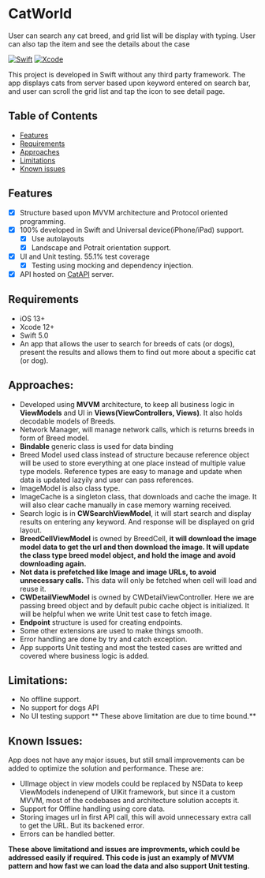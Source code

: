 # CatWorld
User can search any cat breed, and grid list will be display with typing. User can also tap the item and see the details about the case

[![Swift](https://img.shields.io/badge/Swift-5.0-orange.svg)](https://swift.org)
[![Xcode](https://img.shields.io/badge/Xcode-12.5.1-blue.svg)](https://developer.apple.com/xcode)

This project is developed  in Swift without any third party framework. The app displays cats from server based upon keyword entered on search bar, and user can scroll the grid list and tap the icon to see detail page.




## Table of Contents

- [Features](#features)
- [Requirements](#requirements)
- [Approaches](#approaches)
- [Limitations](#limitations)
- [Known issues](#known)

## Features

- [x] Structure based upon MVVM architecture and Protocol oriented programming.
- [x] 100% developed in Swift and Universal device(iPhone/iPad) support.
    - [x] Use autolayouts 
    - [x] Landscape and Potrait orientation support.
- [x] UI and Unit testing. 55.1%  test coverage
    - [x] Testing using mocking and dependency injection.
- [x] API hosted on [CatAPI](https://thecatapi.com/) server.

## Requirements

- iOS 13+
- Xcode 12+
- Swift 5.0
- An app that allows the user to search for breeds of cats (or dogs), present the results and allows
them to find out more about a specific cat (or dog).

## Approaches:
-  Developed using **MVVM** architecture, to keep all business logic in **ViewModels** and UI in **Views(ViewControllers, Views)**. It also holds decodable models of Breeds.
- Network Manager, will manage network calls, which is returns breeds in form of Breed model.
- **Bindable** generic class is used for data binding
- Breed Model used class instead of structure because reference object will be used to store everything at one place instead of multiple value type models. Reference types are easy to manage and update when data is updated lazyily and user can pass references.
- ImageModel is also class type.
- ImageCache is a singleton class, that downloads and cache the image. It will also clear cache manually in case memory warning received.
- Search logic is in **CWSearchViewModel**, it will start search and display results on entering any keyword. And response will be displayed on grid layout.
- **BreedCellViewModel** is owned by BreedCell, **it will download the image model data to get the url and then download the image.  It will update the class type breed model object, and hold the image and avoid downloading again.**
- **Not data is prefetched like Image and image URLs, to avoid unnecessary calls.** This data will only be fetched when cell will load and reuse it. 
- **CWDetailViewModel** is owned by CWDetailViewController. Here we are passing breed object and by default pubic cache object is initialized. It will be helpful when we write Unit test case to fetch image.
- **Endpoint** structure is used for creating endpoints.
- Some other extensions are used to make things smooth.
- Error handling are done by try and catch exception.
- App supports Unit testing and most the tested cases are writted and covered where business logic is added.

## Limitations:
- No offline support.
- No support for dogs API
- No UI testing support
** These above limitation are due to time bound.**


## Known Issues:
App does not have any major issues, but still small improvements can be added to optimize the solution and performance. These are:
- UIImage object in view models could be replaced by NSData to keep ViewModels indenepend of UIKit framework, but since it a custom MVVM, most of the codebases and architecture solution accepts it.
- Support for Offline handling using core data.
- Storing images url in first API call, this will avoid unnecessary extra call to get the URL. But its backened error.
- Errors can be handled better.

**These above limitationd and issues are improvments, which could be addressed easily if required. This code is just an examply of MVVM pattern and how fast we can load the data and also support Unit testing.**






